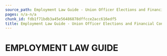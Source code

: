 ```yaml
---
source_path: Employment Law Guide - Union Officer Elections and Financial Controls.md
pages: n/a-n/a
chunk_id: fdb1f71bdb3a45e56486878dffcce2acc616edf5
title: Employment Law Guide - Union Officer Elections and Financial Controls
---
```

# EMPLOYMENT LAW GUIDE
